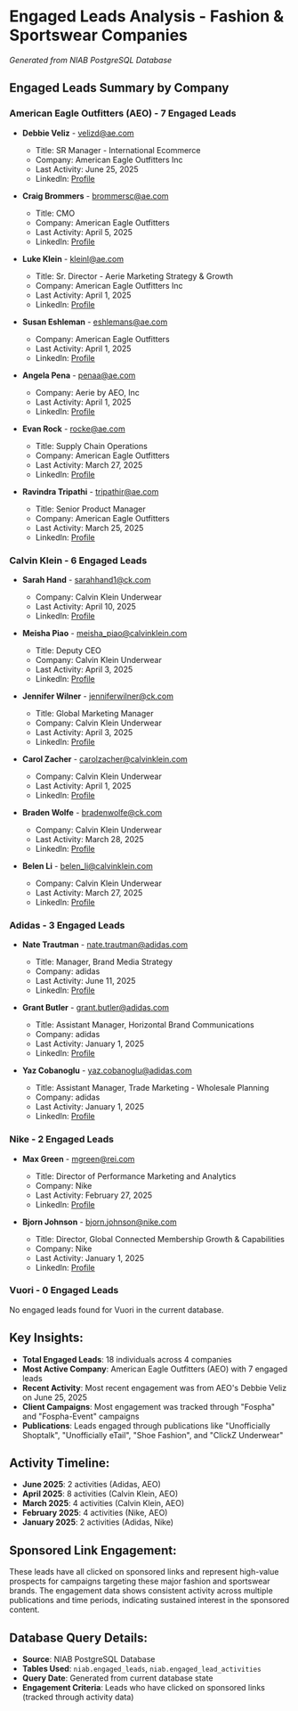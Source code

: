 # Engaged Leads Analysis - Fashion & Sportswear Companies

*Generated from NIAB PostgreSQL Database*

## **Engaged Leads Summary by Company**

### **American Eagle Outfitters (AEO)** - 7 Engaged Leads
- **Debbie Veliz** - velizd@ae.com
  - Title: SR Manager - International Ecommerce
  - Company: American Eagle Outfitters Inc
  - Last Activity: June 25, 2025
  - LinkedIn: [Profile](http://www.linkedin.com/in/debbie-veliz-bab24547)

- **Craig Brommers** - brommersc@ae.com
  - Title: CMO
  - Company: American Eagle Outfitters
  - Last Activity: April 5, 2025
  - LinkedIn: [Profile](http://www.linkedin.com/in/craig-brommers-616b1b1)

- **Luke Klein** - kleinl@ae.com
  - Title: Sr. Director - Aerie Marketing Strategy & Growth
  - Company: American Eagle Outfitters Inc
  - Last Activity: April 1, 2025
  - LinkedIn: [Profile](http://www.linkedin.com/in/luke-klein-5b455a20)

- **Susan Eshleman** - eshlemans@ae.com
  - Company: American Eagle Outfitters
  - Last Activity: April 1, 2025
  - LinkedIn: [Profile](http://www.linkedin.com/in/susan-eshleman-662b672)

- **Angela Pena** - penaa@ae.com
  - Company: Aerie by AEO, Inc
  - Last Activity: April 1, 2025
  - LinkedIn: [Profile](http://www.linkedin.com/in/angela-faith-de-la-pena-909406200)

- **Evan Rock** - rocke@ae.com
  - Title: Supply Chain Operations
  - Company: American Eagle Outfitters
  - Last Activity: March 27, 2025
  - LinkedIn: [Profile](http://www.linkedin.com/in/evan-rock-8b8b8364)

- **Ravindra Tripathi** - tripathir@ae.com
  - Title: Senior Product Manager
  - Company: American Eagle Outfitters
  - Last Activity: March 25, 2025
  - LinkedIn: [Profile](http://www.linkedin.com/in/ravindra-tripathi-526a64113)

### **Calvin Klein** - 6 Engaged Leads
- **Sarah Hand** - sarahhand1@ck.com
  - Company: Calvin Klein Underwear
  - Last Activity: April 10, 2025
  - LinkedIn: [Profile](http://www.linkedin.com/in/sarah-hand-b827a112)

- **Meisha Piao** - meisha_piao@calvinklein.com
  - Title: Deputy CEO
  - Company: Calvin Klein Underwear
  - Last Activity: April 3, 2025
  - LinkedIn: [Profile](http://www.linkedin.com/in/elsa-pu)

- **Jennifer Wilner** - jenniferwilner@ck.com
  - Title: Global Marketing Manager
  - Company: Calvin Klein Underwear
  - Last Activity: April 3, 2025
  - LinkedIn: [Profile](http://www.linkedin.com/in/jennifer-wilner-94741a19)

- **Carol Zacher** - carolzacher@calvinklein.com
  - Company: Calvin Klein Underwear
  - Last Activity: April 1, 2025
  - LinkedIn: [Profile](http://www.linkedin.com/in/carol-anweiler-zacher-6a281b98)

- **Braden Wolfe** - bradenwolfe@ck.com
  - Company: Calvin Klein Underwear
  - Last Activity: March 28, 2025
  - LinkedIn: [Profile](http://www.linkedin.com/in/braden-wolfe-34973aa1)

- **Belen Li** - belen_li@calvinklein.com
  - Company: Calvin Klein Underwear
  - Last Activity: March 27, 2025
  - LinkedIn: [Profile](http://www.linkedin.com/in/belen-li-9b4395214)

### **Adidas** - 3 Engaged Leads
- **Nate Trautman** - nate.trautman@adidas.com
  - Title: Manager, Brand Media Strategy
  - Company: adidas
  - Last Activity: June 11, 2025
  - LinkedIn: [Profile](http://www.linkedin.com/in/nathan-trautman)

- **Grant Butler** - grant.butler@adidas.com
  - Title: Assistant Manager, Horizontal Brand Communications
  - Company: adidas
  - Last Activity: January 1, 2025
  - LinkedIn: [Profile](http://www.linkedin.com/in/grant-butler-305a70121)

- **Yaz Cobanoglu** - yaz.cobanoglu@adidas.com
  - Title: Assistant Manager, Trade Marketing - Wholesale Planning
  - Company: adidas
  - Last Activity: January 1, 2025
  - LinkedIn: [Profile](http://www.linkedin.com/in/ycobanoglu)

### **Nike** - 2 Engaged Leads
- **Max Green** - mgreen@rei.com
  - Title: Director of Performance Marketing and Analytics
  - Company: Nike
  - Last Activity: February 27, 2025
  - LinkedIn: [Profile](http://www.rei.com)

- **Bjorn Johnson** - bjorn.johnson@nike.com
  - Title: Director, Global Connected Membership Growth & Capabilities
  - Company: Nike
  - Last Activity: January 1, 2025
  - LinkedIn: [Profile](https://www.linkedin.com/in/bjorngjohnson)

### **Vuori** - 0 Engaged Leads
No engaged leads found for Vuori in the current database.

## **Key Insights:**
- **Total Engaged Leads**: 18 individuals across 4 companies
- **Most Active Company**: American Eagle Outfitters (AEO) with 7 engaged leads
- **Recent Activity**: Most recent engagement was from AEO's Debbie Veliz on June 25, 2025
- **Client Campaigns**: Most engagement was tracked through "Fospha" and "Fospha-Event" campaigns
- **Publications**: Leads engaged through publications like "Unofficially Shoptalk", "Unofficially eTail", "Shoe Fashion", and "ClickZ Underwear"

## **Activity Timeline:**
- **June 2025**: 2 activities (Adidas, AEO)
- **April 2025**: 8 activities (Calvin Klein, AEO)
- **March 2025**: 4 activities (Calvin Klein, AEO)
- **February 2025**: 4 activities (Nike, AEO)
- **January 2025**: 2 activities (Adidas, Nike)

## **Sponsored Link Engagement:**
These leads have all clicked on sponsored links and represent high-value prospects for campaigns targeting these major fashion and sportswear brands. The engagement data shows consistent activity across multiple publications and time periods, indicating sustained interest in the sponsored content.

## **Database Query Details:**
- **Source**: NIAB PostgreSQL Database
- **Tables Used**: `niab.engaged_leads`, `niab.engaged_lead_activities`
- **Query Date**: Generated from current database state
- **Engagement Criteria**: Leads who have clicked on sponsored links (tracked through activity data)